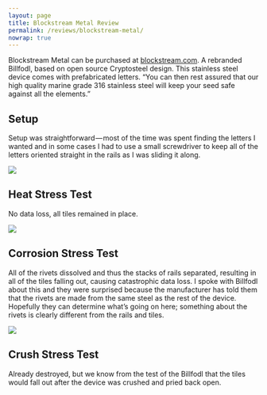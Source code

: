 ```yaml
---
layout: page
title: Blockstream Metal Review
permalink: /reviews/blockstream-metal/
nowrap: true
---
```

Blockstream Metal can be purchased at <a href="https://store.blockstream.com/product/blockstream-metal/">blockstream.com</a>. A rebranded Billfodl, based on open source Cryptosteel design. This stainless steel device comes with prefabricated letters. “You can then rest assured that our high quality marine grade 316 stainless steel will keep your seed safe against all the elements.”

## Setup

Setup was straightforward — most of the time was spent finding the letters I wanted and in some cases I had to use a small screwdriver to keep all of the letters oriented straight in the rails as I was sliding it along.

<img src="../../img/devices/blockstream_new.jpeg" />

## Heat Stress Test

No data loss, all tiles remained in place.

<img src="../../img/devices/blockstream_heat.jpeg" />

## Corrosion Stress Test

All of the rivets dissolved and thus the stacks of rails separated, resulting in all of the tiles falling out, causing catastrophic data loss. I spoke with Billfodl about this and they were surprised because the manufacturer has told them that the rivets are made from the same steel as the rest of the device. Hopefully they can determine what’s going on here; something about the rivets is clearly different from the rails and tiles.

<img src="../../img/devices/blockstream_acid.jpeg" />

## Crush Stress Test

Already destroyed, but we know from the test of the Billfodl that the tiles would fall out after the device was crushed and pried back open.